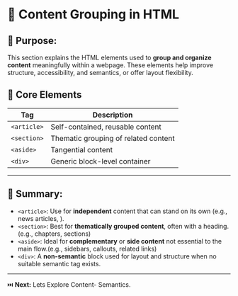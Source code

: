 # 🧱 Content Grouping in HTML

## 🎯 Purpose:

This section explains the HTML elements used to **group and organize content** meaningfully within a webpage. These elements help improve structure, accessibility, and semantics, or offer layout flexibility.

## 📑 Core Elements

| **Tag**       | **Description**                                                    |
| ------------- | ------------------------------------------------------------------ |
| `<article>`   | Self-contained, reusable content         |
| `<section>`   | Thematic grouping of related content    |
| `<aside>`     | Tangential content       |
| `<div>`       | Generic block-level container      |

---

## 🔑 Summary:

- `<article>`: Use for **independent** content that can stand on its own (e.g., news articles, ).
- `<section>`: Best for **thematically grouped content**, often with a heading. (e.g., chapters, sections) 
- `<aside>`: Ideal for **complementary** or **side content** not essential to the main flow.(e.g., sidebars, callouts, related links) 
- `<div>`: A **non-semantic** block used for layout and structure when no suitable semantic tag exists.

---

⏭️ **Next:** Lets Explore Content- Semantics.
